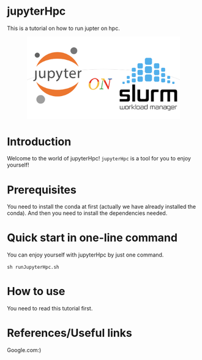 # jupyterHpc

This is a tutorial on how to run jupter on hpc.

<p align="center">
  <img src="src/logo.png" alt="jupyterHpc" width="400" >
</p>

# Introduction

Welcome to the world of jupyterHpc! `jupyterHpc` is a tool for you to enjoy yourself!

# Prerequisites

You need to install the conda at first (actually we have already installed the conda). And then you need to install the dependencies needed.

# Quick start in one-line command

You can enjoy yourself with jupyterHpc by just one command.

`sh runJupyterHpc.sh`

# How to use

You need to read this tutorial first.

# References/Useful links

Google.com:)
